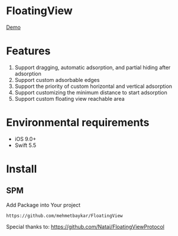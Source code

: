 # FloatingView

[Demo](./demo.gif)

# Features

1. Support dragging, automatic adsorption, and partial hiding after adsorption
2. Support custom adsorbable edges
3. Support the priority of custom horizontal and vertical adsorption
4. Support customizing the minimum distance to start adsorption
5. Support custom floating view reachable area

# Environmental requirements

- iOS 9.0+
- Swift 5.5

# Install

## SPM

Add Package into Your project

```
https://github.com/mehmetbaykar/FloatingView
```

Special thanks to: https://github.com/Natai/FloatingViewProtocol
